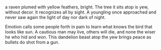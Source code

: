 a raven plumed with yellow feathers, bright.
The tree it sits atop is yew, without
decor. It recognizes all by sight.
A youngling once approached and never saw
again the light of day nor dark of night.

Emotion calls some people forth in pain
to learn what knows the bird that looks like sun.
A cautious man may live, others will die,
and none the wiser he who hid and won.
This dandelion beast atop the yew
brings peace as bullets do shot from a gun.